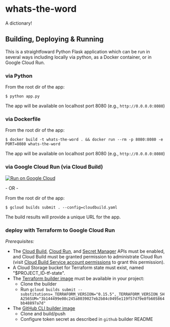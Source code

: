 # whats-the-word

A dictionary!

## Building, Deploying & Running
This is a straightfoward Python Flask application which can be run in several ways including locally via python, as a Docker container, or in Google Cloud Run.

### via Python

From the root dir of the app:

`$ python app.py`

The app will be available on localhost port 8080 (e.g., `http://0.0.0.0:8080`)

### via Dockerfile

From the root dir of the app:

`$ docker build -t whats-the-word . && docker run --rm -p 8080:8080 -e PORT=8080 whats-the-word`

The app will be available on localhost port 8080 (e.g., `http://0.0.0.0:8080`)

### via Google Cloud Run (via Cloud Build)

[![Run on Google Cloud](https://deploy.cloud.run/button.svg)](https://deploy.cloud.run)

\- OR -

From the root dir of the app:

`$ gcloud builds submit . --config=cloudbuild.yaml`

The build results will provide a unique URL for the app.

### deploy with Terraform to Google Cloud Run
_Prerequisites:_ 

* The [Cloud Build](https://console.cloud.google.com/apis/api/cloudbuild.googleapis.com/), [Cloud Run](https://console.cloud.google.com/apis/api/run.googleapis.com/), and [Secret Manager](https://console.cloud.google.com/apis/api/secretmanager.googleapis.com/) APIs must be enabled, and Cloud Build must be granted permission to administrate Cloud Run (visit [Cloud Build Service account permissions](https://console.cloud.google.com/cloud-build/settings/) to grant this permission).
* A Cloud Storage bucket for Terraform state must exist, named "$PROJECT_ID-tf-state".
* The [Terraform builder image](https://github.com/GoogleCloudPlatform/cloud-builders-community/blob/master/terraform/) must be available in your project:
  * Clone the builder
  * Run `gcloud builds submit --substitutions=_TERRAFORM_VERSION="0.15.5",_TERRAFORM_VERSION_SHA256SUM="3b144499e08c245a8039027eb2b84c0495e119f57d79e8fb605864bb48897a7d"`
* The [GitHub CLI builder image](https://github.com/GoogleCloudPlatform/cloud-builders-community/tree/master/github)
  * Clone and build/push
  * Configure token secret as described in `github` builder README